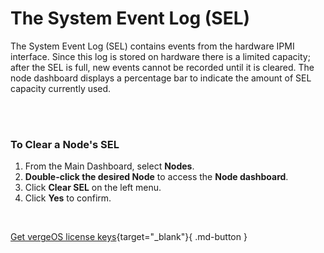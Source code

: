 

# The System Event Log (SEL)

The System Event Log (SEL) contains events from the hardware IPMI interface. Since this log is stored on hardware there is a limited capacity; after the SEL is full, new events cannot be recorded until it is cleared. The node dashboard displays a percentage bar to indicate the amount of SEL capacity currently used.

<br>
<br>

### To Clear a Node's SEL

1.  From the Main Dashboard, select **Nodes**.
2.  **Double-click the desired Node** to access the **Node dashboard**.
3.  Click **Clear SEL** on the left menu.
4.  Click **Yes** to confirm.

<br>

[Get vergeOS license keys](https://www.verge.io/test-drive){target="_blank"}{ .md-button }
